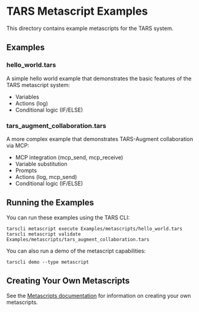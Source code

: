 # TARS Metascript Examples

This directory contains example metascripts for the TARS system.

## Examples

### hello_world.tars

A simple hello world example that demonstrates the basic features of the TARS metascript system:
- Variables
- Actions (log)
- Conditional logic (IF/ELSE)

### tars_augment_collaboration.tars

A more complex example that demonstrates TARS-Augment collaboration via MCP:
- MCP integration (mcp_send, mcp_receive)
- Variable substitution
- Prompts
- Actions (log, mcp_send)
- Conditional logic (IF/ELSE)

## Running the Examples

You can run these examples using the TARS CLI:

```
tarscli metascript execute Examples/metascripts/hello_world.tars
tarscli metascript validate Examples/metascripts/tars_augment_collaboration.tars
```

You can also run a demo of the metascript capabilities:

```
tarscli demo --type metascript
```

## Creating Your Own Metascripts

See the [Metascripts documentation](../../docs/Features/Metascripts.md) for information on creating your own metascripts.
